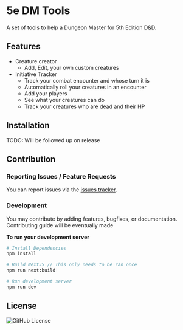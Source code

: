# 5e DM Tools

A set of tools to help a Dungeon Master for 5th Edition D&D.

## Features

- Creature creator
  - Add, Edit, your own custom creatures
- Initiative Tracker
  - Track your combat encounter and whose turn it is
  - Automatically roll your creatures in an encounter
  - Add your players
  - See what your creatures can do
  - Track your creatures who are dead and their HP

## Installation

TODO: Will be followed up on release

## Contribution

### Reporting Issues / Feature Requests

You can report issues via the [issues tracker](https://github.com/TJCowx/5e-dm-tools/issues).

### Development

You may contribute by adding features, bugfixes, or documentation. Contributing guide will be eventually made

**To run your development server**

```bash
# Install Dependencies
npm install

# Build NextJS // This only needs to be ran once
npm run next:build

# Run development server
npm run dev
```

## License

![GitHub License](https://img.shields.io/github/license/TJCowx/5e-dm-tools)
